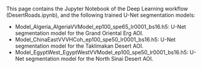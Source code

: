 This page contains the Jupyter Notebook of the Deep Learning workflow (DesertRoads.ipynb), and the following trained U-Net segmentation models:

* Model_Algeria_AlgeriaVVModel_ep100_spe65_lr0001_bs16.h5: U-Net segmentation model for the Grand Oriental Erg AOI.
* Model_ChinaEastVVVHCoh_ep100_spe50_lr0001_bs16.h5: U-Net segmentation model for the Taklimakan Desert AOI.
* Model_EgyptWest_EgyptWestVVModel_ep100_spe50_lr0001_bs16.h5: U-Net segmentation model for the North Sinai Desert AOI.

